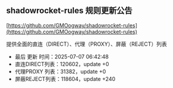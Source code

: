 ## shadowrocket-rules 规则更新公告

[https://github.com/GMOogway/shadowrocket-rules](https://github.com/GMOogway/shadowrocket-rules)

提供全面的直连（DIRECT）、代理（PROXY）、屏蔽（REJECT）列表
- 最后 更新 时间：2025-07-07 06:42:48
- 直连DIRECT列表：120602，update +0
- 代理PROXY 列表：31382，update +0
- 屏蔽REJECT列表：118604，update +240